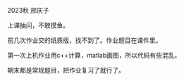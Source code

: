 2023秋 	邢庆子

上课抽问，不敢摸鱼。

前几次作业交的纸质版，找不到了。作业题目在课件里。

第一次上机作业用c++计算，matlab画图，所以代码有些混乱。

期末都是常规题目，把作业复习了就行了。
